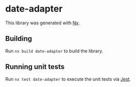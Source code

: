 # date-adapter

This library was generated with [Nx](https://nx.dev).

## Building

Run `nx build date-adapter` to build the library.

## Running unit tests

Run `nx test date-adapter` to execute the unit tests via [Jest](https://jestjs.io).
